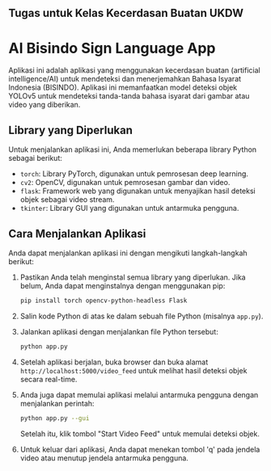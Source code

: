 ## Tugas untuk Kelas Kecerdasan Buatan UKDW
# AI Bisindo Sign Language App

Aplikasi ini adalah aplikasi yang menggunakan kecerdasan buatan (artificial intelligence/AI) untuk mendeteksi dan menerjemahkan Bahasa Isyarat Indonesia (BISINDO). Aplikasi ini memanfaatkan model deteksi objek YOLOv5 untuk mendeteksi tanda-tanda bahasa isyarat dari gambar atau video yang diberikan.

## Library yang Diperlukan

Untuk menjalankan aplikasi ini, Anda memerlukan beberapa library Python sebagai berikut:

- `torch`: Library PyTorch, digunakan untuk pemrosesan deep learning.
- `cv2`: OpenCV, digunakan untuk pemrosesan gambar dan video.
- `flask`: Framework web yang digunakan untuk menyajikan hasil deteksi objek sebagai video stream.
- `tkinter`: Library GUI yang digunakan untuk antarmuka pengguna.

## Cara Menjalankan Aplikasi

Anda dapat menjalankan aplikasi ini dengan mengikuti langkah-langkah berikut:

1. Pastikan Anda telah menginstal semua library yang diperlukan. Jika belum, Anda dapat menginstalnya dengan menggunakan pip:

    ```bash
    pip install torch opencv-python-headless Flask
    ```

2. Salin kode Python di atas ke dalam sebuah file Python (misalnya `app.py`).

3. Jalankan aplikasi dengan menjalankan file Python tersebut:

    ```bash
    python app.py
    ```

4. Setelah aplikasi berjalan, buka browser dan buka alamat `http://localhost:5000/video_feed` untuk melihat hasil deteksi objek secara real-time.

5. Anda juga dapat memulai aplikasi melalui antarmuka pengguna dengan menjalankan perintah:

    ```bash
    python app.py --gui
    ```

    Setelah itu, klik tombol "Start Video Feed" untuk memulai deteksi objek.

6. Untuk keluar dari aplikasi, Anda dapat menekan tombol 'q' pada jendela video atau menutup jendela antarmuka pengguna.

